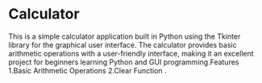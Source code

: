 # Calculator
This is a simple calculator application built in Python using the Tkinter library for the graphical user interface. The calculator provides basic arithmetic operations with a user-friendly interface, making it an excellent project for beginners learning Python and GUI programming.Features 1.Basic Arithmetic Operations 2.Clear Function .
